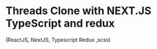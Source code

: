 # Threads Clone with NEXT.JS TypeScript and redux


  <p>
  (ReactJS, NextJS, Typescript Redux ,scss)
  </p>
